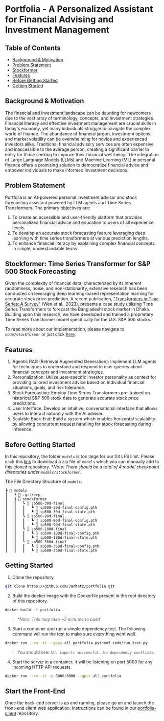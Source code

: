 # Portfolia - A Personalized Assistant for Financial Advising and Investment Management

## Table of Contents
- [Background & Motivation](#section-1)
- [Problem Statement](#section-2)
- [Stockformer](#section-3)
- [Features](#section-4)
- [Before Getting Started](#section-5)
- [Getting Started](#section-6)

<a id="section-1"></a>
## Background & Motivation
The financial and investment landscape can be daunting for newcomers due to the vast array of terminology, concepts, and investment strategies. Financial literacy and effective investment management are crucial skills in today's economy, yet many individuals struggle to navigate the complex world of finance. The abundance of financial jargon, investment options, and market volatility can be overwhelming for novice and experienced investors alike. Traditional financial advisory services are often expensive and inaccessible to the average person, creating a significant barrier to entry for those seeking to improve their financial well-being. The integration of Large Language Models (LLMs) and Machine Learning (ML) in personal finance offers a promising solution to democratize financial advice and empower individuals to make informed investment decisions.

<a id="section-2"></a>
## Problem Statement
Portfolia is an AI-powered personal investment advisor and stock forecasting assistant powered by LLM agents and Time Series Transformers. The primary objectives are:
1. To create an accessible and user-friendly platform that provides personalized financial advice and education to users of all experience levels.
2. To develop an accurate stock forecasting feature leveraging deep learning with time series transformers at various prediction lengths.
3. To enhance financial literacy by explaining complex financial concepts in simple, understandable terms.

<a id="section-3"></a>
## Stockformer: Time Series Transformer for S&P 500 Stock Forecasting 
Given the complexity of financial data, characterized by its inherent randomness, noise, and non-stationarity, extensive research has been conducted on leveraging deep learning-based representation learning for accurate stock price prediction. A recent publication, ["Transformers in Time Series: A Survey"](https://arxiv.org/abs/2202.07125) (Wen et al., 2023), presents a case study utilizing Time Series Transformers to forecast the Bangladeshi stock market in Dhaka. Building upon this research, we have developed and trained a proprietary Time Series Transformer model specifically for the U.S. S&P 500 stocks.

To read more about our implementation, please navigate to `code/stockformer` or just click [here](https://github.com/Jarhatz/portfolia/tree/main/code/stockformer#readme).
<a id="section-4"></a>
## Features
1. Agentic RAG (Retrieval Augmented Generation): Implement LLM agents for techniques to understand and respond to user queries about financial concepts and investment strategies.
2. Personalization: Utilize user-specific investor personality as context for providing tailored investment advice based on individual financial situations, goals, and risk tolerance.
3. Stock Forecasting: Employ Time Series Transformers pre-trained on historical S&P 500 stock data to generate accurate stock price predictions.
4. User Interface: Develop an intuitive, conversational interface that allows users to interact naturally with the AI advisor.
5. Scalable Back-End: Build a system which enables horizontal scalability by allowing concurrent request handling for stock forecasting during inference.

<a id="section-5"></a>
## Before Getting Started
In this repository, the folder `models` is too large for our Git LFS limit. Please click this [link](https://google.com/) to download a zip file of `models` which you can manually add to this cloned repository. **Note: There should be a total of 4 model checkpoint directories under `models/stockformer`.*

The File Directory Structure of `models`:
```
┣ 📂 models
┃   ┗ 📜 .gitkeep
┃   ┣ 📂 stockformer
┃   ┃   ┗ 📂 sp500-30d-final
┃   ┃   ┃   ┗ 📜 sp500-30d-final-config.pth
┃   ┃   ┃   ┗ 📜 sp500-30d-final-state.pth
┃   ┃   ┗ 📂 sp500-90d-final
┃   ┃   ┃   ┗ 📜 sp500-90d-final-config.pth
┃   ┃   ┃   ┗ 📜 sp500-90d-final-state.pth
┃   ┃   ┗ 📂 sp500-180d-final
┃   ┃   ┃   ┗ 📜 sp500-180d-final-config.pth
┃   ┃   ┃   ┗ 📜 sp500-180d-final-state.pth
┃   ┃   ┗ 📂 sp500-360d-final
┃   ┃   ┃   ┗ 📜 sp500-360d-final-config.pth
┃   ┃   ┃   ┗ 📜 sp500-360d-final-state.pth
```

<a id="section-6"></a>
## Getting Started

1. Clone the repository
```bash
git clone https://github.com/Jarhatz/portfolia.git
```

2. Build the docker image with the Dockerfile present in the root directory of this repository.
```bash
docker build -t portfolia .
```
> **Note: This may take ~5 minutes to build*

3. Start a container and run a simple dependency test. The following command will run the test to make sure everything went well.
```bash
docker run --rm -it --gpus all portfolia python3 code/run_test.py
```
> You should see: `All imports successful. No dependency conflicts.`

4. Start the server in a container. It will be listening on port 5000 for any incoming HTTP API requests.
```bash
docker run --rm -it -p 5000:5000 --gpus all portfolia
```

## Start the Front-End
Once the back-end server is up and running, please go on and launch the front-end client web application. Instructions can be found in our [portfolia-client](https://github.com/Jarhatz/portfolia-client) repository.
